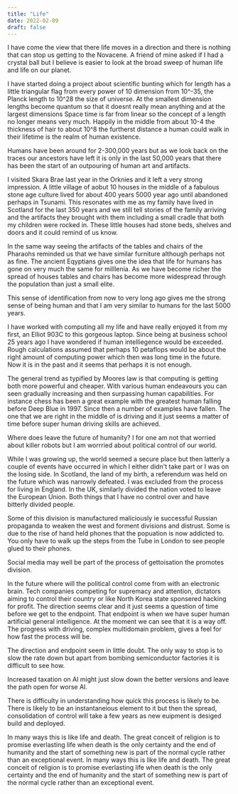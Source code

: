 ```yaml
---
title: "Life"
date: 2022-02-09
draft: false
---
```


I have come the view that there life moves in a direction and there is nothing that can stop us getting to the Novacene.  A friend of mine asked if I had a crystal ball but I believe is easier to look at the broad sweep of human life and life on our planet.

I have started doing a project about scientific bunting which for length has a little triangular flag from every power of 10 dimension from 10^-35, the Planck length to 10^28 the size of universe.  At the smallest dimension lengths become quantum so that it doesnt really mean anything and at the largest dimensions Space time is far from linear so the concept of a length no longer means very much.  Happily in the middle from about 10-4 the thickness of hair to about 10^8 the furtherst distance a human could walk in their lifetime is the realm of human existence.

Humans have been around for 2-300,000 years but as we look back on the traces our ancestors have left it is only in the last 50,000 years that there has been the start of an outpouring of human art and artifacts.

I visited Skara Brae last year in the Orknies and it left a very strong impression.  A little village of aobut 10 houses in the middle of a fabulous stone age culture lived for about 400 years 5000 year ago until abandoned perhaps in Tsunami.  This resonates with me as my family have lived in Scotland for the last 350 years and we still tell stories of the family  arriving and the artifacts they brought with them including a small cradle that both my children were rocked in.  These little houses had stone beds, shelves and doors and it could remind of us know. 

In the same way seeing the artifacts of the tables and chairs of the Pharaohs reminded us that we have similar furniture although perhaps not as fine.  The ancient Eqyptians gives one the idea that life for humans has gone on very much the same for milllenia.  As we have become richer the spread of houses tables and chairs has become more widespread through the population than just a small elite.

This sense of identification from now to very long ago gives me the strong sense of being human and that I am very similar to humans for the last 5000 years.

I have worked with computing all my life and have really enjoyed it from my first, an Elliot 903C to this gorgeous laptop.  Since being at business school 25 years ago I have wondered if human intelliegence would be exceeded.  Rough calculations assumed that perhaps 10 petaflops would be about the right amount of computing power which then was long time in the future.  Now it is in the past and it seems that perhaps it is not enough. 

The general trend as typified by Moores law is that computing is getting both more powerful and cheaper.   With various human endeavours you can seen gradually increasing and then surpassing human capabilities.  For instance chess has been a great example with the greatest human falling before Deep Blue in 1997.  Since then a number of examples have fallen.  The one that we are right in the middle of is driving and it just seems a matter of time before super human driving skills are achieved.

Where does leave the future of humanity?  I for one am not that worried about killer robots but I am worrried about political control of our world.

While I was growing up, the world seemed a secure place but then latterly a couple of events have occurred in which I either didn't take part or I was on the losing side.  In Scotland, the land of my birth, a referendum was held on the future which was narrowly defeated.  I was excluded from the process for living in England.  In the UK, similarly divided the nation voted to leave the European Union.  Both things that I have no control over and have bitterly divided people.

Some of this division is manufactured maliciously ie successful Russian propaganda to weaken the west and forment divisions and distrust.  Some is due to the rise of hand held phones that the popuation is now addicted to.   You only have to walk up the steps from the Tube in London to see people glued to their phones.

Social media may well be part of the process of gettoisation the promotes division.

In the future where will the political control come from with an electronic brain.  Tech companies competing for supremacy and attention, dictators aiming to control their country or like North Korea state sponsered hacking for profit.  The direction seems clear and it just seems a question of time before we get to the endpoint.  That endpoint is when we have super human artificial general intelligence.  At the moment we can see that it is a way off.  The progress with driving, complex multidomain problem, gives a feel for how fast the process will be.  

The direction and endpoint seem in little doubt.  The only way to stop is to slow the rate down but apart from bombing semiconductor factories it is difficult to see how.

Increased taxation on AI might just slow down the better versions and leave the path open for worse AI.

There is difficulty in understanding how quick this process is likely to be.  There is likely to be an instantaneious element to it but then the spread, consolidation of control will take a few years as new euipment is desiged build and deployed.

In many ways this is like life and death.  The great conceit of religion is to promise everlasting life when death is the only certainty and the end of humanity and the start of something new is part of the normal cycle rather than an exceptional event.
In many ways this is like life and death.  The great conceit of religion is to promise everlasting life when death is the only certainty and the end of humanity and the start of something new is part of the normal cycle rather than an exceptional event.
